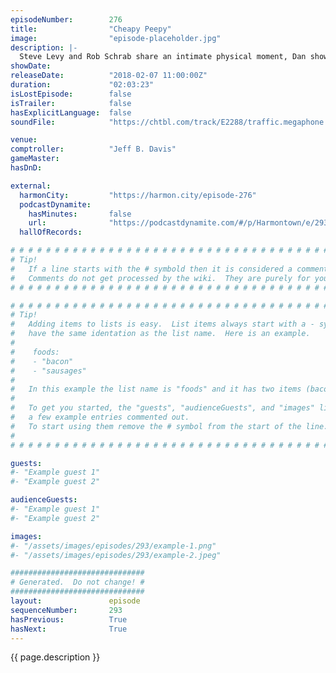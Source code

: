 ```yaml
---
episodeNumber:        276
title:                "Cheapy Peepy"
image:                "episode-placeholder.jpg"
description: |-
  Steve Levy and Rob Schrab share an intimate physical moment, Dan shows off his Dave Matthews impression, and we discuss the hot button political issue on everyone's mind: Spiro Agnew. Featuring Dan Harmon, Jeff Bryan Davis, Spencer Crittenden, Rob Schr...
showDate:             
releaseDate:          "2018-02-07 11:00:00Z"
duration:             "02:03:23"
isLostEpisode:        false
isTrailer:            false
hasExplicitLanguage:  false
soundFile:            "https://chtbl.com/track/E2288/traffic.megaphone.fm/STA4108191484.mp3?updated=1596784321"

venue:                
comptroller:          "Jeff B. Davis"
gameMaster:           
hasDnD:               

external:
  harmonCity:         "https://harmon.city/episode-276"
  podcastDynamite:
    hasMinutes:       false
    url:              "https://podcastdynamite.com/#/p/Harmontown/e/293/276"
  hallOfRecords:      

# # # # # # # # # # # # # # # # # # # # # # # # # # # # # # # # # # # # # # # # # # # # #
# Tip!
#   If a line starts with the # symbold then it is considered a comment.
#   Comments do not get processed by the wiki.  They are purely for your information.
# # # # # # # # # # # # # # # # # # # # # # # # # # # # # # # # # # # # # # # # # # # # #

# # # # # # # # # # # # # # # # # # # # # # # # # # # # # # # # # # # # # # # # # # # # #
# Tip!
#   Adding items to lists is easy.  List items always start with a - symbol and have
#   have the same identation as the list name.  Here is an example.
#
#    foods:
#    - "bacon"
#    - "sausages"
#
#   In this example the list name is "foods" and it has two items (bacon, and sausages).
#
#   To get you started, the "guests", "audienceGuests", and "images" lists below have
#   a few example entries commented out.
#   To start using them remove the # symbol from the start of the line.
#
# # # # # # # # # # # # # # # # # # # # # # # # # # # # # # # # # # # # # # # # # # # # #

guests:
#- "Example guest 1"
#- "Example guest 2"

audienceGuests:
#- "Example guest 1"
#- "Example guest 2"

images:
#- "/assets/images/episodes/293/example-1.png"
#- "/assets/images/episodes/293/example-2.jpeg"

##############################
# Generated.  Do not change! #
##############################
layout:               episode
sequenceNumber:       293
hasPrevious:          True
hasNext:              True
---
```


<!-- The episode description will be rendered here -->
{{ page.description }}

<!-- Add your content BELOW here -->
<!-- vvvvvvvvvvvvvvvvvvvvvvvvvvv -->




<!-- ^^^^^^^^^^^^^^^^^^^^^^^^^^^ -->
<!-- Add your content ABOVE here -->

<!-- The episode gallery will be rendered here -->